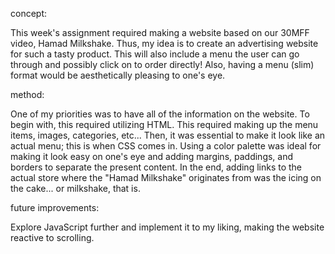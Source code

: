 concept:

This week's assignment required making a website based on our 30MFF video, Hamad Milkshake. Thus, my idea is to create an advertising website for such a tasty product. This will also include a menu the user can go through and possibly click on to order directly! Also, having a menu (slim) format would be aesthetically pleasing to one's eye.

method:

One of my priorities was to have all of the information on the website. To begin with, this required utilizing HTML. This required making up the menu items, images, categories, etc... Then, it was essential to make it look like an actual menu; this is when CSS comes in. Using a color palette was ideal for making it look easy on one's eye and adding margins, paddings, and borders to separate the present content. In the end, adding links to the actual store where the "Hamad Milkshake" originates from was the icing on the cake... or milkshake, that is.

future improvements:

Explore JavaScript further and implement it to my liking, making the website reactive to scrolling.
